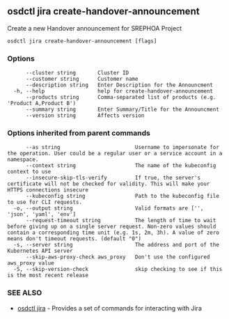 ## osdctl jira create-handover-announcement

Create a new Handover announcement for SREPHOA Project

```
osdctl jira create-handover-announcement [flags]
```

### Options

```
      --cluster string       Cluster ID
      --customer string      Customer name
      --description string   Enter Description for the Announcment
  -h, --help                 help for create-handover-announcement
      --products string      Comma-separated list of products (e.g. 'Product A,Product B')
      --summary string       Enter Summary/Title for the Announcment
      --version string       Affects version
```

### Options inherited from parent commands

```
      --as string                        Username to impersonate for the operation. User could be a regular user or a service account in a namespace.
      --context string                   The name of the kubeconfig context to use
      --insecure-skip-tls-verify         If true, the server's certificate will not be checked for validity. This will make your HTTPS connections insecure
      --kubeconfig string                Path to the kubeconfig file to use for CLI requests.
  -o, --output string                    Valid formats are ['', 'json', 'yaml', 'env']
      --request-timeout string           The length of time to wait before giving up on a single server request. Non-zero values should contain a corresponding time unit (e.g. 1s, 2m, 3h). A value of zero means don't timeout requests. (default "0")
  -s, --server string                    The address and port of the Kubernetes API server
      --skip-aws-proxy-check aws_proxy   Don't use the configured aws_proxy value
  -S, --skip-version-check               skip checking to see if this is the most recent release
```

### SEE ALSO

* [osdctl jira](osdctl_jira.md)	 - Provides a set of commands for interacting with Jira

